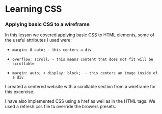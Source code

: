 # Learning CSS

### Applying basic CSS to a wireframe

In this lesson we covered applying basic CSS to HTML elements, some of the useful attributes I used were:

-     margin: 0 auto; - this centers a div
-     overflow: scroll; - this means content that does not fit will be scrollable
-     margin: auto; + display: block;  - this centers an image inside of a div

I created a centered website with a scrollable section from a wireframe for this excercise.

I have also implemented CSS using a href as well as in the HTML tags. We used a refresh.css file to override the browers presets.




